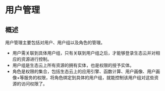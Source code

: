 # 用户管理
## 概述
用户管理主要包括对用户、用户组以及角色的管理。  
  * 用户需关联到具体用户组，只有关联到用户组之后，才能够登录生态云并对相应的资源进行控制。  
  * 用户组是生态云上所有资源的拥有实体，也是权限的授予实体。  
  * 角色是权限的集合，包括生态云上的应用引擎、函数计算、用户画像、用户画像+等服务的权限，将角色绑定到具体的用户组，就能控制该用户组对这些资源的访问权限了。
